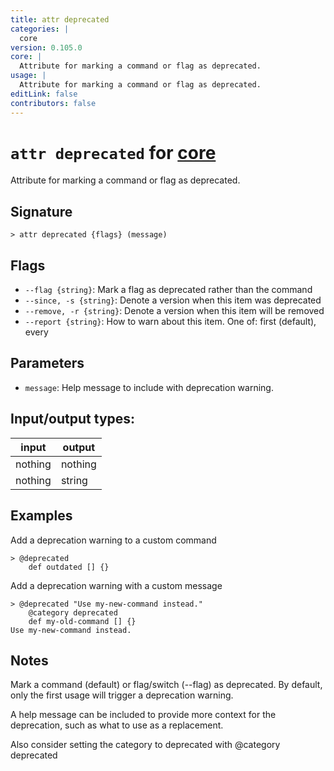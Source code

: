 ```yaml
---
title: attr deprecated
categories: |
  core
version: 0.105.0
core: |
  Attribute for marking a command or flag as deprecated.
usage: |
  Attribute for marking a command or flag as deprecated.
editLink: false
contributors: false
---
```

<!-- This file is automatically generated. Please edit the command in https://github.com/nushell/nushell instead. -->

# `attr deprecated` for [core](/commands/categories/core.md)

<div class='command-title'>Attribute for marking a command or flag as deprecated.</div>

## Signature

```> attr deprecated {flags} (message)```

## Flags

 -  `--flag {string}`: Mark a flag as deprecated rather than the command
 -  `--since, -s {string}`: Denote a version when this item was deprecated
 -  `--remove, -r {string}`: Denote a version when this item will be removed
 -  `--report {string}`: How to warn about this item. One of: first (default), every

## Parameters

 -  `message`: Help message to include with deprecation warning.


## Input/output types:

| input   | output  |
| ------- | ------- |
| nothing | nothing |
| nothing | string  |
## Examples

Add a deprecation warning to a custom command
```nu
> @deprecated
    def outdated [] {}

```

Add a deprecation warning with a custom message
```nu
> @deprecated "Use my-new-command instead."
    @category deprecated
    def my-old-command [] {}
Use my-new-command instead.
```

## Notes
Mark a command (default) or flag/switch (--flag) as deprecated. By default, only the first usage will trigger a deprecation warning.

A help message can be included to provide more context for the deprecation, such as what to use as a replacement.

Also consider setting the category to deprecated with @category deprecated